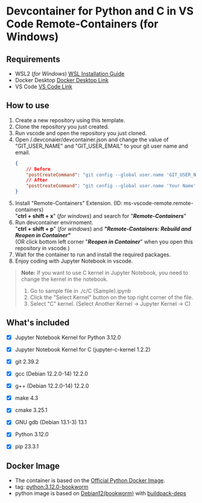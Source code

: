 # Devcontainer for Python and C in VS Code Remote-Containers (for Windows)

## **Requirements**

- WSL2 (*for Windows*)  [WSL Installation Guide](https://docs.microsoft.com/ko-kr/windows/wsl/install-win10)
- Docker Desktop    [Docker Desktop Link](https://docs.docker.com/desktop/#download-and-install)
- VS Code   [VS Code Link](https://code.visualstudio.com/)


## **How to use**

1. Create a new repository using this template.
2. Clone the repository you just created.
3. Run vscode and open the repository you just cloned.
4. Open /.devconaier/devcontainer.json and change the value of "GIT_USER_NAME" and "GIT_USER_EMAIL" to your git user name and email.
    ```json
    {
        // Before
        "postCreateCommand": "git config --global user.name 'GIT_USER_NAME' && git config --global user.email 'GIT_USER_EMAIL'",
        // After
        "postCreateCommand": "git config --global user.name 'Your Name' && git config --global user.email 'Your Email'",
    }
    ```
5. Install "Remote-Containers" Extension. (ID: ms-vscode-remote.remote-containers)      
    "**ctrl + shift + x**" (*for windows*) and search for "***Remote-Containers***"
6. Run devcontainer envirnoment.        
    "**ctrl + shift + p**" (*for windows*) and ***"Remote-Containers: Rebuild and Reopen in Container"***          
    (OR click bottom left corner "***Reopen in Container***" when you open this repository in vscode.)
7. Wait for the container to run and install the required packages.
8. Enjoy coding with Jupyter Notebook in vscode.

> **Note:** If you want to use C kernel in Jupyter Notebook, you need to change the kernel in the notebook.
>   1) Go to sample file in ./c/C (Sample).ipynb
>   2) Click the "Select Kernel" button on the top right corner of the file.
>   3) Select "C" kernel. (Select Another Kernel -> Jupyter Kernel -> C)


## **What's included**

- [x] Jupyter Notebook Kernel for Python 3.12.0
- [x] Jupyter Notebook Kernel for C (jupyter-c-kernel   1.2.2)
- [x] git 2.39.2
- [x] gcc (Debian 12.2.0-14) 12.2.0
- [x] g++ (Debian 12.2.0-14) 12.2.0
- [x] make 4.3
- [x] cmake 3.25.1
- [x] GNU gdb (Debian 13.1-3) 13.1
- [x] Python 3.12.0
- [x] pip 23.3.1



## **Docker Image**

- The container is based on the [Official Python Docker Image](https://hub.docker.com/_/python).
- tag: [python:3.12.0-bookworm](https://github.com/docker-library/python/blob/750aa9f30cd280f7fc79231708a387bb26e5a10f/3.12/bookworm/Dockerfile)
-  python image is based on [Debian12(bookworm)](https://www.debian.org/) with [buildpack-deps](https://hub.docker.com/_/buildpack-deps)





